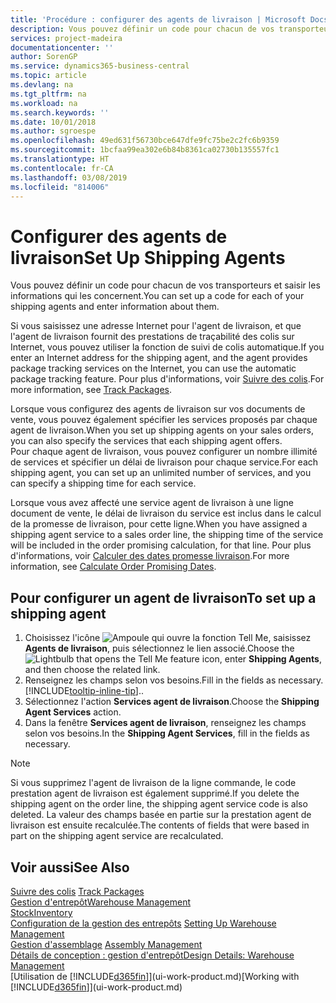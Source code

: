 ```yaml
---
title: 'Procédure : configurer des agents de livraison | Microsoft Docs'
description: Vous pouvez définir un code pour chacun de vos transporteurs et saisir les informations qui les concernent.
services: project-madeira
documentationcenter: ''
author: SorenGP
ms.service: dynamics365-business-central
ms.topic: article
ms.devlang: na
ms.tgt_pltfrm: na
ms.workload: na
ms.search.keywords: ''
ms.date: 10/01/2018
ms.author: sgroespe
ms.openlocfilehash: 49ed631f56730bce647dfe9fc75be2c2fc6b9359
ms.sourcegitcommit: 1bcfaa99ea302e6b84b8361ca02730b135557fc1
ms.translationtype: HT
ms.contentlocale: fr-CA
ms.lasthandoff: 03/08/2019
ms.locfileid: "814006"
---
```

# <a name="set-up-shipping-agents"></a><span data-ttu-id="93860-103">Configurer des agents de livraison</span><span class="sxs-lookup"><span data-stu-id="93860-103">Set Up Shipping Agents</span></span>
<span data-ttu-id="93860-104">Vous pouvez définir un code pour chacun de vos transporteurs et saisir les informations qui les concernent.</span><span class="sxs-lookup"><span data-stu-id="93860-104">You can set up a code for each of your shipping agents and enter information about them.</span></span>  

<span data-ttu-id="93860-105">Si vous saisissez une adresse Internet pour l'agent de livraison, et que l'agent de livraison fournit des prestations de traçabilité des colis sur Internet, vous pouvez utiliser la fonction de suivi de colis automatique.</span><span class="sxs-lookup"><span data-stu-id="93860-105">If you enter an Internet address for the shipping agent, and the agent provides package tracking services on the Internet, you can use the automatic package tracking feature.</span></span> <span data-ttu-id="93860-106">Pour plus d'informations, voir [Suivre des colis](sales-how-track-packages.md).</span><span class="sxs-lookup"><span data-stu-id="93860-106">For more information, see [Track Packages](sales-how-track-packages.md).</span></span>

<span data-ttu-id="93860-107">Lorsque vous configurez des agents de livraison sur vos documents de vente, vous pouvez également spécifier les services proposés par chaque agent de livraison.</span><span class="sxs-lookup"><span data-stu-id="93860-107">When you set up shipping agents on your sales orders, you can also specify the services that each shipping agent offers.</span></span>  
<span data-ttu-id="93860-108">Pour chaque agent de livraison, vous pouvez configurer un nombre illimité de services et spécifier un délai de livraison pour chaque service.</span><span class="sxs-lookup"><span data-stu-id="93860-108">For each shipping agent, you can set up an unlimited number of services, and you can specify a shipping time for each service.</span></span>  

<span data-ttu-id="93860-109">Lorsque vous avez affecté une service agent de livraison à une ligne document de vente, le délai de livraison du service est inclus dans le calcul de la promesse de livraison, pour cette ligne.</span><span class="sxs-lookup"><span data-stu-id="93860-109">When you have assigned a shipping agent service to a sales order line, the shipping time of the service will be included in the order promising calculation, for that line.</span></span> <span data-ttu-id="93860-110">Pour plus d'informations, voir [Calculer des dates promesse livraison](sales-how-to-calculate-order-promising-dates.md).</span><span class="sxs-lookup"><span data-stu-id="93860-110">For more information, see [Calculate Order Promising Dates](sales-how-to-calculate-order-promising-dates.md).</span></span>

## <a name="to-set-up-a-shipping-agent"></a><span data-ttu-id="93860-111">Pour configurer un agent de livraison</span><span class="sxs-lookup"><span data-stu-id="93860-111">To set up a shipping agent</span></span>  
1.  <span data-ttu-id="93860-112">Choisissez l'icône ![Ampoule qui ouvre la fonction Tell Me](media/ui-search/search_small.png "Dites-moi ce que vous voulez faire"), saisissez **Agents de livraison**, puis sélectionnez le lien associé.</span><span class="sxs-lookup"><span data-stu-id="93860-112">Choose the ![Lightbulb that opens the Tell Me feature](media/ui-search/search_small.png "Tell me what you want to do") icon, enter **Shipping Agents**, and then choose the related link.</span></span>  
2.  <span data-ttu-id="93860-113">Renseignez les champs selon vos besoins.</span><span class="sxs-lookup"><span data-stu-id="93860-113">Fill in the fields as necessary.</span></span> [!INCLUDE[tooltip-inline-tip](includes/tooltip-inline-tip_md.md)]<span data-ttu-id="93860-114">.</span><span class="sxs-lookup"><span data-stu-id="93860-114">.</span></span>  
3.  <span data-ttu-id="93860-115">Sélectionnez l'action **Services agent de livraison**.</span><span class="sxs-lookup"><span data-stu-id="93860-115">Choose the **Shipping Agent Services** action.</span></span>
4. <span data-ttu-id="93860-116">Dans la fenêtre **Services agent de livraison**, renseignez les champs selon vos besoins.</span><span class="sxs-lookup"><span data-stu-id="93860-116">In the **Shipping Agent Services**, fill in the fields as necessary.</span></span>

> [!NOTE]  
>  <span data-ttu-id="93860-117">Si vous supprimez l'agent de livraison de la ligne commande, le code prestation agent de livraison est également supprimé.</span><span class="sxs-lookup"><span data-stu-id="93860-117">If you delete the shipping agent on the order line, the shipping agent service code is also deleted.</span></span> <span data-ttu-id="93860-118">La valeur des champs basée en partie sur la prestation agent de livraison est ensuite recalculée.</span><span class="sxs-lookup"><span data-stu-id="93860-118">The contents of fields that were based in part on the shipping agent service are recalculated.</span></span>  

## <a name="see-also"></a><span data-ttu-id="93860-119">Voir aussi</span><span class="sxs-lookup"><span data-stu-id="93860-119">See Also</span></span>
<span data-ttu-id="93860-120">[Suivre des colis](sales-how-track-packages.md)  </span><span class="sxs-lookup"><span data-stu-id="93860-120">[Track Packages](sales-how-track-packages.md)  </span></span>  
[<span data-ttu-id="93860-121">Gestion d'entrepôt</span><span class="sxs-lookup"><span data-stu-id="93860-121">Warehouse Management</span></span>](warehouse-manage-warehouse.md)  
[<span data-ttu-id="93860-122">Stock</span><span class="sxs-lookup"><span data-stu-id="93860-122">Inventory</span></span>](inventory-manage-inventory.md)  
<span data-ttu-id="93860-123">[Configuration de la gestion des entrepôts](warehouse-setup-warehouse.md)   </span><span class="sxs-lookup"><span data-stu-id="93860-123">[Setting Up Warehouse Management](warehouse-setup-warehouse.md)   </span></span>  
<span data-ttu-id="93860-124">[Gestion d'assemblage](assembly-assemble-items.md)  </span><span class="sxs-lookup"><span data-stu-id="93860-124">[Assembly Management](assembly-assemble-items.md)  </span></span>  
[<span data-ttu-id="93860-125">Détails de conception : gestion d'entrepôt</span><span class="sxs-lookup"><span data-stu-id="93860-125">Design Details: Warehouse Management</span></span>](design-details-warehouse-management.md)  
<span data-ttu-id="93860-126">[Utilisation de [!INCLUDE[d365fin](includes/d365fin_md.md)]](ui-work-product.md)</span><span class="sxs-lookup"><span data-stu-id="93860-126">[Working with [!INCLUDE[d365fin](includes/d365fin_md.md)]](ui-work-product.md)</span></span>  
